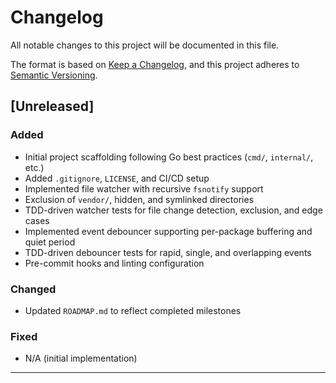 # Changelog

All notable changes to this project will be documented in this file.

The format is based on [Keep a Changelog](https://keepachangelog.com/en/1.0.0/), and this project adheres to [Semantic Versioning](https://semver.org/spec/v2.0.0.html).

## [Unreleased]
### Added
- Initial project scaffolding following Go best practices (`cmd/`, `internal/`, etc.)
- Added `.gitignore`, `LICENSE`, and CI/CD setup
- Implemented file watcher with recursive `fsnotify` support
- Exclusion of `vendor/`, hidden, and symlinked directories
- TDD-driven watcher tests for file change detection, exclusion, and edge cases
- Implemented event debouncer supporting per-package buffering and quiet period
- TDD-driven debouncer tests for rapid, single, and overlapping events
- Pre-commit hooks and linting configuration

### Changed
- Updated `ROADMAP.md` to reflect completed milestones

### Fixed
- N/A (initial implementation)

---
